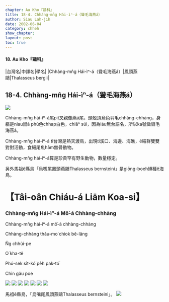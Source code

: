 ```yaml
---
chapter: Au Kho『鷗科』
title: 18-4. Chhàng-mn̂g Hái-ìⁿ-á（聳毛海燕á）
author: Siau Lah-jih
date: 2002-06-04
category: chheh
show_chapter: 
layout: post
toc: true
---
```


#### 18. Au Kho『鷗科』


|台灣名|中譯名|學名|
|Chhàng-mn̂g Hái-ìⁿ-á（聳毛海燕á）|鳳頭燕鷗|Thalasseus bergii|


## 18-4. Chhàng-mn̂g Hái-ìⁿ-á（聳毛海燕á）


![](../too5/18/18-4-1.聳毛海燕á.jpg)


Chhàng-mn̂g hái-ìⁿ-á尾pit叉親像燕á尾，頭殼頂烏色羽毛chhàng-chhàng，身軀是niau鼠á phú色chhap白色，chiâⁿ súi，因為iáu無台語名，所以ka號做聳毛海燕á。

Chhàng-mn̂g hái-ìⁿ-á tī台灣是熱天渡鳥，出現tī溪口、海邊、海礁，ē結群雙雙對對活動，食細尾魚hām無骨動物。

Chhàng-mn̂g hái-ìⁿ-á算是珍貴罕有野生動物，數量穩定。

另外馬祖ê縣鳥「烏嘴尾鳳頭燕鷗Thalasseus bernsteini」是giōng-boeh絕種ê海鳥。



# 【Tâi-oân Chiáu-á Liām Koa-si】

### **Chhàng-mn̂g Hái-ìⁿ-á Mô͘-á Chhàng-chhàng**

Chhàng-mn̂g hái-ìⁿ-á mô͘-á chhàng-chhàng

Chhàng-chhàng thâu-mo͘ chiok bê-lâng

N̂g chhùi-pe

O͘ kha-tê

Phú-sek si̍t-kó͘ pe̍h pak-tó͘

Chin gâu poe


![](../too5/18/18-4-2.聳毛海燕á.jpg)
![](../too5/18/18-4-7.聳毛海燕á.jpg)
![](../too5/18/18-4-6.聳毛海燕á.jpg)
![](../too5/18/18-4-4.聳毛海燕á.jpg)
![](../too5/18/18-4-5.聳毛海燕á.jpg)
![](../too5/18/18-4-3.聳毛海燕á.jpg)
![](../too5/18/18-4-8.聳毛海燕á.jpg)


馬祖ê縣鳥，「烏嘴尾鳳頭燕鷗Thalasseus bernsteini」。
![](../too5/18/18-4-9.聳毛海燕á.jpg)


